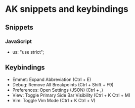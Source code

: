 # AK snippets and keybindings

## Snippets

### JavaScript

* us: "use strict";

## Keybindings

* Emmet: Expand Abbreviation (Ctrl + E)
* Debug: Remove All Breakpoints (Ctrl + Shift + F9)
* Preferences: Open Settings (JSON) (Ctrl + ,)
* View: Toggle Primary Side Bar Visibility (Ctrl + K Ctrl + M)
* Vim: Toggle Vim Mode (Ctrl + K Ctrl + V)
